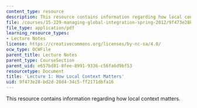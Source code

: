 ```yaml
---
content_type: resource
description: This resource contains information regarding how local context matters.
file: /courses/15-229-managing-global-integration-spring-2012/9f473e28bd2d28d434c5ff2171dbfa16_MIT15_229S12_lec01.pdf
file_type: application/pdf
learning_resource_types:
- Lecture Notes
license: https://creativecommons.org/licenses/by-nc-sa/4.0/
ocw_type: OCWFile
parent_title: Lecture Notes
parent_type: CourseSection
parent_uid: e657bd81-8fee-8991-9336-c56fa6d9bf53
resourcetype: Document
title: 'Lecture 1: How Local Context Matters'
uid: 9f473e28-bd2d-28d4-34c5-ff2171dbfa16
---
```

This resource contains information regarding how local context matters.